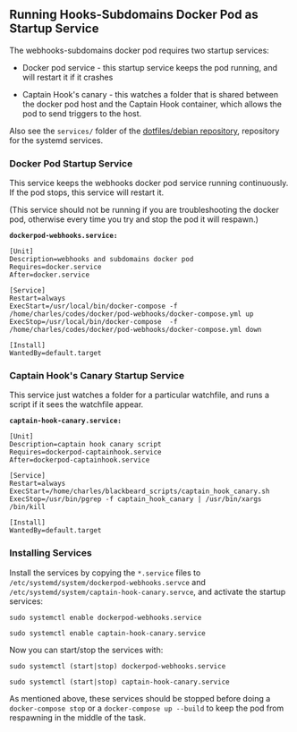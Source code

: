 ## Running Hooks-Subdomains Docker Pod as Startup Service

The webhooks-subdomains docker pod requires two startup
services:

* Docker pod service - this startup service keeps the pod running, 
  and will restart it if it crashes

* Captain Hook's canary - this watches a folder that is shared between
  the docker pod host and the Captain Hook container, which allows the
  pod to send triggers to the host.

Also see the `services/` folder of the
[dotfiles/debian repository](https://git.charlesreid1.com/dotfiles/debian),
repository for the systemd services.


### Docker Pod Startup Service

This service keeps the webhooks docker pod service running
continuously. If the pod stops, this service will restart it.

(This service should not be running if you are troubleshooting
the docker pod, otherwise every time you try and stop the pod
it will respawn.)

**`dockerpod-webhooks.service:`**

```
[Unit]
Description=webhooks and subdomains docker pod
Requires=docker.service
After=docker.service

[Service]
Restart=always
ExecStart=/usr/local/bin/docker-compose -f /home/charles/codes/docker/pod-webhooks/docker-compose.yml up
ExecStop=/usr/local/bin/docker-compose  -f /home/charles/codes/docker/pod-webhooks/docker-compose.yml down

[Install]
WantedBy=default.target
```

### Captain Hook's Canary Startup Service

This service just watches a folder for a particular
watchfile, and runs a script if it sees the watchfile
appear.

**`captain-hook-canary.service:`**

```
[Unit]
Description=captain hook canary script
Requires=dockerpod-captainhook.service
After=dockerpod-captainhook.service

[Service]
Restart=always
ExecStart=/home/charles/blackbeard_scripts/captain_hook_canary.sh
ExecStop=/usr/bin/pgrep -f captain_hook_canary | /usr/bin/xargs /bin/kill 

[Install]
WantedBy=default.target
```

### Installing Services

Install the services by copying the `*.service` files 
to `/etc/systemd/system/dockerpod-webhooks.servce`
and `/etc/systemd/system/captain-hook-canary.servce`,
and activate the startup services:

```
sudo systemctl enable dockerpod-webhooks.service

sudo systemctl enable captain-hook-canary.service
```

Now you can start/stop the services with:

```
sudo systemctl (start|stop) dockerpod-webhooks.service

sudo systemctl (start|stop) captain-hook-canary.service
```

As mentioned above, these services should be stopped before
doing a `docker-compose stop` or a `docker-compose up --build`
to keep the pod from respawning in the middle of the task.


